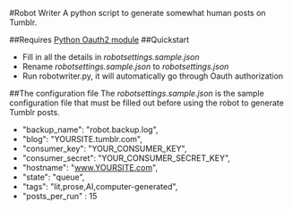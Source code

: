 #Robot Writer
A python script to generate somewhat human posts on Tumblr.

##Requires
[Python Oauth2 module](http://)
##Quickstart
* Fill in all the details in _robotsettings.sample.json_
* Rename _robotsettings.sample.json_ to _robotsettings.json_
* Run robotwriter.py, it will automatically go through Oauth authorization

##The configuration file
The _robotsettings.sample.json_ is the sample configuration file that must be filled out before using the robot to generate Tumblr posts.

* "backup_name": "robot.backup.log", 
* "blog": "YOURSITE.tumblr.com", 
* "consumer_key": "YOUR_CONSUMER_KEY", 
* "consumer_secret": "YOUR_CONSUMER_SECRET_KEY", 
* "hostname": "www.YOURSITE.com",  
* "state": "queue", 
* "tags": "lit,prose,AI,computer-generated",
* "posts_per_run" : 15